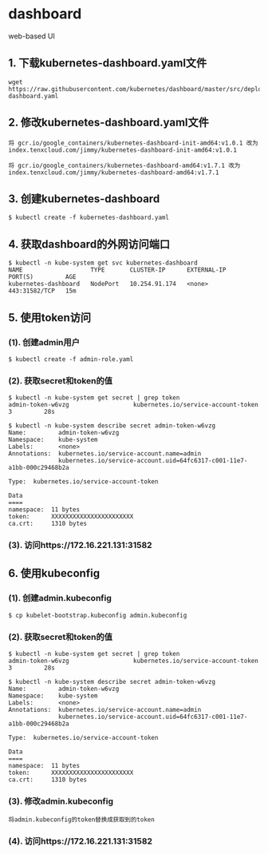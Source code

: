 # dashboard
web-based UI

## 1. 下载kubernetes-dashboard.yaml文件
```
wget https://raw.githubusercontent.com/kubernetes/dashboard/master/src/deploy/recommended/kubernetes-dashboard.yaml
```

## 2. 修改kubernetes-dashboard.yaml文件
```
将 gcr.io/google_containers/kubernetes-dashboard-init-amd64:v1.0.1 改为 index.tenxcloud.com/jimmy/kubernetes-dashboard-init-amd64:v1.0.1

将 gcr.io/google_containers/kubernetes-dashboard-amd64:v1.7.1 改为 index.tenxcloud.com/jimmy/kubernetes-dashboard-amd64:v1.7.1
```

## 3. 创建kubernetes-dashboard
```
$ kubectl create -f kubernetes-dashboard.yaml
```

## 4. 获取dashboard的外网访问端口
```
$ kubectl -n kube-system get svc kubernetes-dashboard
NAME                   TYPE       CLUSTER-IP      EXTERNAL-IP   PORT(S)         AGE
kubernetes-dashboard   NodePort   10.254.91.174   <none>        443:31582/TCP   15m
```

## 5. 使用token访问
### (1). 创建admin用户
```
$ kubectl create -f admin-role.yaml
```

### (2). 获取secret和token的值
```
$ kubectl -n kube-system get secret | grep token
admin-token-w6vzg                  kubernetes.io/service-account-token   3         28s

$ kubectl -n kube-system describe secret admin-token-w6vzg
Name:         admin-token-w6vzg
Namespace:    kube-system
Labels:       <none>
Annotations:  kubernetes.io/service-account.name=admin
              kubernetes.io/service-account.uid=64fc6317-c001-11e7-a1bb-000c29468b2a

Type:  kubernetes.io/service-account-token

Data
====
namespace:  11 bytes
token:      XXXXXXXXXXXXXXXXXXXXXXX
ca.crt:     1310 bytes
```

### (3). 访问https://172.16.221.131:31582

## 6. 使用kubeconfig
### (1). 创建admin.kubeconfig
```
$ cp kubelet-bootstrap.kubeconfig admin.kubeconfig
```

### (2). 获取secret和token的值
```
$ kubectl -n kube-system get secret | grep token
admin-token-w6vzg                  kubernetes.io/service-account-token   3         28s

$ kubectl -n kube-system describe secret admin-token-w6vzg
Name:         admin-token-w6vzg
Namespace:    kube-system
Labels:       <none>
Annotations:  kubernetes.io/service-account.name=admin
              kubernetes.io/service-account.uid=64fc6317-c001-11e7-a1bb-000c29468b2a

Type:  kubernetes.io/service-account-token

Data
====
namespace:  11 bytes
token:      XXXXXXXXXXXXXXXXXXXXXXX
ca.crt:     1310 bytes
```

### (3). 修改admin.kubeconfig
```
将admin.kubeconfig的token替换成获取到的token
```

### (4). 访问https://172.16.221.131:31582